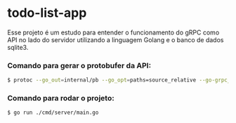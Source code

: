 # todo-list-app

Esse projeto é um estudo para entender o funcionamento do gRPC como API no lado do servidor utilizando a linguagem Golang e o banco de dados sqlite3.

### Comando para gerar o protobufer da API:
```zsh
$ protoc --go_out=internal/pb --go_opt=paths=source_relative --go-grpc_out=internal/pb --go-grpc_opt=paths=source_relative api/api.proto
```

### Comando para rodar o projeto:
```zsh
$ go run ./cmd/server/main.go
```